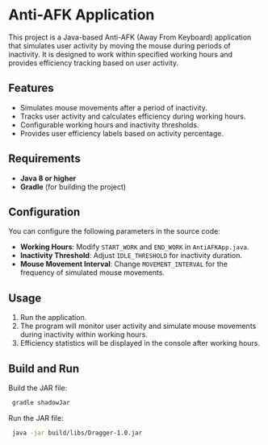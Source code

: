 # Anti-AFK Application

This project is a Java-based Anti-AFK (Away From Keyboard) application that simulates user activity by moving the mouse during periods of inactivity. It is designed to work within specified working hours and provides efficiency tracking based on user activity.

## Features

- Simulates mouse movements after a period of inactivity.
- Tracks user activity and calculates efficiency during working hours.
- Configurable working hours and inactivity thresholds.
- Provides user efficiency labels based on activity percentage.

## Requirements

- **Java 8 or higher**
- **Gradle** (for building the project)

## Configuration

You can configure the following parameters in the source code:

- **Working Hours**: Modify `START_WORK` and `END_WORK` in `AntiAFKApp.java`.
- **Inactivity Threshold**: Adjust `IDLE_THRESHOLD` for inactivity duration.
- **Mouse Movement Interval**: Change `MOVEMENT_INTERVAL` for the frequency of simulated mouse movements.

## Usage

1. Run the application.
2. The program will monitor user activity and simulate mouse movements during inactivity within working hours.
3. Efficiency statistics will be displayed in the console after working hours.

## Build and Run

Build the JAR file:
   ```bash
    gradle shadowJar
   ```
Run the JAR file:
   ```bash
    java -jar build/libs/Dragger-1.0.jar
   ```
